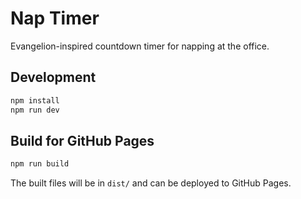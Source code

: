 # Nap Timer

Evangelion-inspired countdown timer for napping at the office.

## Development

```bash
npm install
npm run dev
```

## Build for GitHub Pages

```bash
npm run build
```

The built files will be in `dist/` and can be deployed to GitHub Pages.
